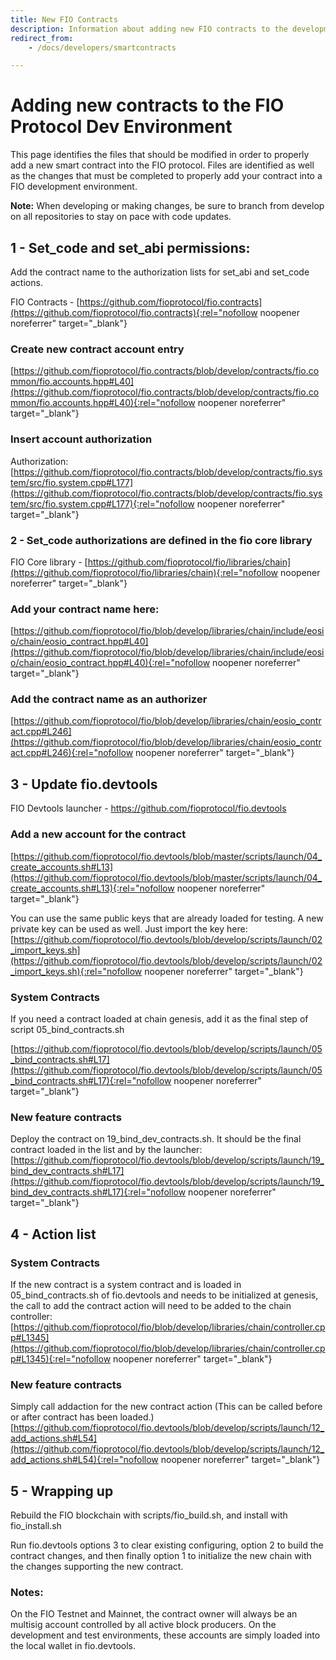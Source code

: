 ```yaml
---
title: New FIO Contracts
description: Information about adding new FIO contracts to the development environment
redirect_from:
    - /docs/developers/smartcontracts

---
```


# Adding new contracts to the FIO Protocol Dev Environment
This page identifies the files that should be modified in order to properly add a new smart contract into the FIO protocol. Files are identified as well as the changes that must be completed to properly add your contract into a FIO development environment.

**Note:** When developing or making changes, be sure to branch from develop on all repositories to stay on pace with code updates.

## 1 - Set_code and set_abi permissions:

Add the contract name to the authorization lists for set_abi and set_code actions.

FIO Contracts - [https://github.com/fioprotocol/fio.contracts](https://github.com/fioprotocol/fio.contracts){:rel="nofollow noopener noreferrer" target="_blank"}    

### Create new contract account entry

[https://github.com/fioprotocol/fio.contracts/blob/develop/contracts/fio.common/fio.accounts.hpp#L40](https://github.com/fioprotocol/fio.contracts/blob/develop/contracts/fio.common/fio.accounts.hpp#L40){:rel="nofollow noopener noreferrer" target="_blank"} 

 
### Insert account authorization

Authorization: [https://github.com/fioprotocol/fio.contracts/blob/develop/contracts/fio.system/src/fio.system.cpp#L177](https://github.com/fioprotocol/fio.contracts/blob/develop/contracts/fio.system/src/fio.system.cpp#L177){:rel="nofollow noopener noreferrer" target="_blank"} 


### 2 - Set_code authorizations are defined in the fio core library

FIO Core library - [https://github.com/fioprotocol/fio/libraries/chain](https://github.com/fioprotocol/fio/libraries/chain){:rel="nofollow noopener noreferrer" target="_blank"} 

### Add your contract name here:
[https://github.com/fioprotocol/fio/blob/develop/libraries/chain/include/eosio/chain/eosio_contract.hpp#L40](https://github.com/fioprotocol/fio/blob/develop/libraries/chain/include/eosio/chain/eosio_contract.hpp#L40){:rel="nofollow noopener noreferrer" target="_blank"} 


### Add the contract name as an authorizer 

[https://github.com/fioprotocol/fio/blob/develop/libraries/chain/eosio_contract.cpp#L246](https://github.com/fioprotocol/fio/blob/develop/libraries/chain/eosio_contract.cpp#L246){:rel="nofollow noopener noreferrer" target="_blank"} 

## 3 - Update fio.devtools

FIO Devtools launcher - https://github.com/fioprotocol/fio.devtools

### Add a new account for the contract

[https://github.com/fioprotocol/fio.devtools/blob/master/scripts/launch/04_create_accounts.sh#L13](https://github.com/fioprotocol/fio.devtools/blob/master/scripts/launch/04_create_accounts.sh#L13){:rel="nofollow noopener noreferrer" target="_blank"} 

You can use the same public keys that are already loaded for testing. A new private key can be used as well. Just import the key here:
[https://github.com/fioprotocol/fio.devtools/blob/develop/scripts/launch/02_import_keys.sh](https://github.com/fioprotocol/fio.devtools/blob/develop/scripts/launch/02_import_keys.sh){:rel="nofollow noopener noreferrer" target="_blank"} 

### System Contracts

If you need a contract loaded at chain genesis, add it as the final step of script 05_bind_contracts.sh

[https://github.com/fioprotocol/fio.devtools/blob/develop/scripts/launch/05_bind_contracts.sh#L17](https://github.com/fioprotocol/fio.devtools/blob/develop/scripts/launch/05_bind_contracts.sh#L17){:rel="nofollow noopener noreferrer" target="_blank"} 

### New feature contracts

Deploy the contract on 19_bind_dev_contracts.sh. It should be the final contract loaded in the list and by the launcher:
[https://github.com/fioprotocol/fio.devtools/blob/develop/scripts/launch/19_bind_dev_contracts.sh#L17](https://github.com/fioprotocol/fio.devtools/blob/develop/scripts/launch/19_bind_dev_contracts.sh#L17){:rel="nofollow noopener noreferrer" target="_blank"} 

## 4 - Action list 

### System Contracts

If the new contract is a system contract and is loaded in 05_bind_contracts.sh of fio.devtools and needs to be initialized at genesis, the call to add the contract action will need to be added to the chain controller:
[https://github.com/fioprotocol/fio/blob/develop/libraries/chain/controller.cpp#L1345](https://github.com/fioprotocol/fio/blob/develop/libraries/chain/controller.cpp#L1345){:rel="nofollow noopener noreferrer" target="_blank"} 

### New feature contracts

Simply call addaction for the new contract action (This can be called before or after contract has been loaded.)
[https://github.com/fioprotocol/fio.devtools/blob/develop/scripts/launch/12_add_actions.sh#L54](https://github.com/fioprotocol/fio.devtools/blob/develop/scripts/launch/12_add_actions.sh#L54){:rel="nofollow noopener noreferrer" target="_blank"} 


## 5 - Wrapping up

Rebuild the FIO blockchain with scripts/fio_build.sh, and install with fio_install.sh

Run fio.devtools options 3 to clear existing configuring, option 2 to build the contract changes, and then finally option 1 to initialize the new chain with the changes supporting the new contract.


### **Notes:**

On the FIO Testnet and Mainnet, the contract owner will always be an multisig account controlled by all active block producers. On the development and test environments, these accounts are simply loaded into the local wallet in fio.devtools.


